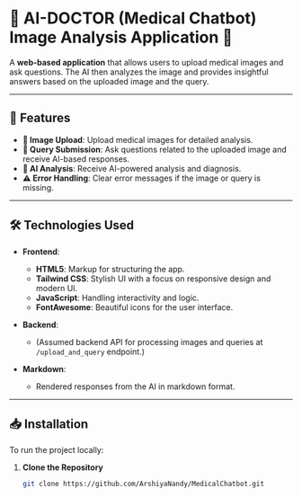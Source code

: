 # 🌟 **AI-DOCTOR (Medical Chatbot) Image Analysis Application** 🌟

A **web-based application** that allows users to upload medical images and ask questions. The AI then analyzes the image and provides insightful answers based on the uploaded image and the query.

---

## 🚀 **Features**

- **📸 Image Upload**: Upload medical images for detailed analysis.
- **💬 Query Submission**: Ask questions related to the uploaded image and receive AI-based responses.
- **🤖 AI Analysis**: Receive AI-powered analysis and diagnosis.
- **⚠️ Error Handling**: Clear error messages if the image or query is missing.

---

## 🛠️ **Technologies Used**

- **Frontend**:
    - **HTML5**: Markup for structuring the app.
    - **Tailwind CSS**: Stylish UI with a focus on responsive design and modern UI.
    - **JavaScript**: Handling interactivity and logic.
    - **FontAwesome**: Beautiful icons for the user interface.
  
- **Backend**:
    - (Assumed backend API for processing images and queries at `/upload_and_query` endpoint.)

- **Markdown**:
    - Rendered responses from the AI in markdown format.

---

## 📥 **Installation**

To run the project locally:

1. **Clone the Repository**
   ```bash
   git clone https://github.com/ArshiyaNandy/MedicalChatbot.git


